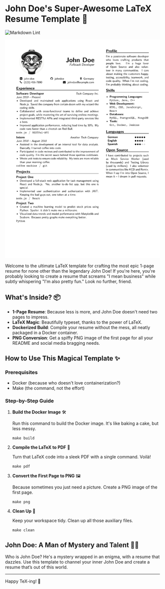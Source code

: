# John Doe's Super-Awesome LaTeX Resume Template 🚀

![Markdown Lint](https://github.com/klepp0/resume/actions/workflows/build_pdf.yml/badge.svg)

![Resume](./resume.png)

Welcome to the ultimate LaTeX template for crafting the most epic 1-page resume for none other than the legendary John Doe! If you're here, you're probably looking to create a resume that screams "I mean business" while subtly whispering "I'm also pretty fun." Look no further, friend.

## What's Inside? 📦

- **1-Page Resume**: Because less is more, and John Doe doesn't need two pages to impress.
- **LaTeX Magic**: Beautifully typeset, thanks to the power of LaTeX.
- **Dockerized Build**: Compile your resume without the mess, all neatly packaged in a Docker container.
- **PNG Conversion**: Get a spiffy PNG image of the first page for all your README and social media bragging needs.

## How to Use This Magical Template ✨

### Prerequisites

- Docker (because who doesn't love containerization?)
- Make (the command, not the effort)

### Step-by-Step Guide

1. **Build the Docker Image** 🛠️

   Run this command to build the Docker image. It's like baking a cake, but less messy.

   ```shell
   make build
   ```

2. **Compile the LaTeX to PDF** 📄

   Turn that LaTeX code into a sleek PDF with a single command. Voilà!

   ```shell
   make pdf
   ```

3. **Convert the First Page to PNG** 🖼️

   Because sometimes you just need a picture. Create a PNG image of the first page.

   ```shell
   make png
   ```

4. **Clean Up** 🧹

   Keep your workspace tidy. Clean up all those auxiliary files.

   ```shell
   make clean
   ```

## John Doe: A Man of Mystery and Talent 🕵️‍♂️

Who is John Doe? He's a mystery wrapped in an enigma, with a resume that dazzles. Use this template to channel your inner John Doe and create a resume that’s out of this world.

---

Happy TeX-ing! 🎉
